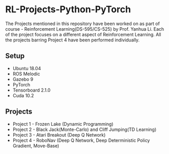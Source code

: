 # RL-Projects-Python-PyTorch
The Projects mentioned in this repository have been worked on as part of course - Reinforcement Learning(DS-595/CS-525) by Prof. Yanhua Li. Each of the project focuses on a different aspect of Reinforcement Learning. All the projects barring Project 4 have been performed individually.

## Setup
- Ubuntu 18.04
- ROS Melodic
- Gazebo 9
- PyTorch
- Tensorboard 2.1.0
- Cuda 10.2

## Projects
- Project 1 - Frozen Lake (Dynamic Programming)
- Project 2 - Black Jack(Monte-Carlo) and Cliff Jumping(TD Learning)
- Project 3 - Atari Breakout (Deep Q Network)
- Project 4 - RoboNav (Deep Q Network, Deep Deterministic Policy Gradient, Move-Base)
